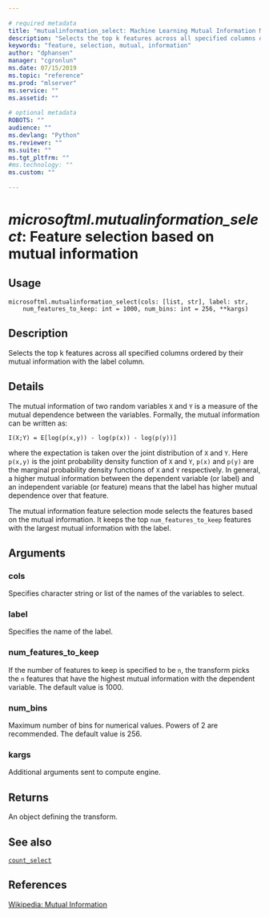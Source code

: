 ```yaml
--- 
 
# required metadata 
title: "mutualinformation_select: Machine Learning Mutual Information Mode Feature Selection Transform" 
description: "Selects the top k features across all specified columns ordered by their mutual information with the label column." 
keywords: "feature, selection, mutual, information" 
author: "dphansen" 
manager: "cgronlun" 
ms.date: 07/15/2019
ms.topic: "reference" 
ms.prod: "mlserver" 
ms.service: "" 
ms.assetid: "" 
 
# optional metadata 
ROBOTS: "" 
audience: "" 
ms.devlang: "Python" 
ms.reviewer: "" 
ms.suite: "" 
ms.tgt_pltfrm: "" 
#ms.technology: "" 
ms.custom: "" 
 
---
```


# *microsoftml.mutualinformation_select*: Feature selection based on mutual information





## Usage



```
microsoftml.mutualinformation_select(cols: [list, str], label: str,
    num_features_to_keep: int = 1000, num_bins: int = 256, **kargs)
```





## Description

Selects the top k features across all specified columns ordered by their mutual information with the label column.


## Details

The mutual information of two random variables `X` and `Y` is a
measure of the mutual dependence between the variables. Formally, the
mutual information can be written as:

`I(X;Y) = E[log(p(x,y)) - log(p(x)) - log(p(y))]`

where the expectation is taken over the joint distribution of `X` and
`Y`. Here `p(x,y)` is the joint probability density function of
`X` and `Y`, `p(x)` and `p(y)` are the marginal
probability density functions of `X` and `Y` respectively. In
general, a higher mutual information between the dependent variable (or
label) and an independent variable (or feature) means that the label has
higher mutual dependence over that feature.

The mutual information feature selection mode selects the features based on
the mutual information. It keeps the top `num_features_to_keep` features
with the largest mutual information with the label.


## Arguments


### cols

Specifies character string or list of the names of the variables to select.


### label

Specifies the name of the label.


### num_features_to_keep

If the number of features to keep is specified to
be `n`, the transform picks the `n` features that have the highest
mutual information with the dependent variable. The default value is 1000.


### num_bins

Maximum number of bins for numerical values. Powers of 2
are recommended. The default value is 256.


### kargs

Additional arguments sent to compute engine.


## Returns

An object defining the transform.


## See also

[`count_select`](count-select.md)


## References

[Wikipedia: Mutual Information](https://en.wikipedia.org/wiki/Mutual_information)
